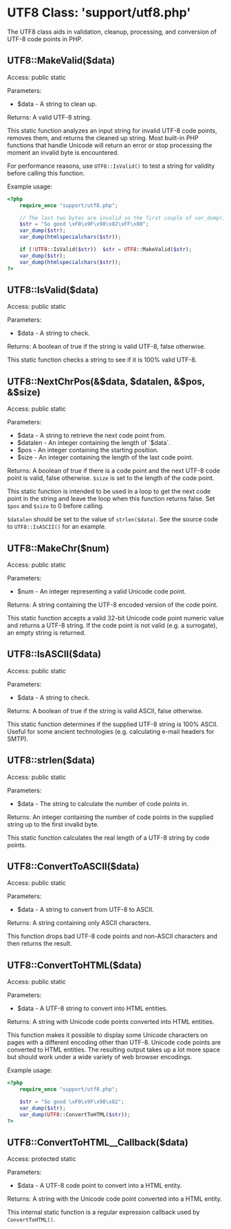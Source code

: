 UTF8 Class:  'support/utf8.php'
===============================

The UTF8 class aids in validation, cleanup, processing, and conversion of UTF-8 code points in PHP.

UTF8::MakeValid($data)
----------------------

Access:  public static

Parameters:

* $data - A string to clean up.

Returns:  A valid UTF-8 string.

This static function analyzes an input string for invalid UTF-8 code points, removes them, and returns the cleaned up string.  Most built-in PHP functions that handle Unicode will return an error or stop processing the moment an invalid byte is encountered.

For performance reasons, use `UTF8::IsValid()` to test a string for validity before calling this function.

Example usage:

```php
<?php
	require_once "support/utf8.php";

	// The last two bytes are invalid so the first couple of var_dump()'s will output strange results.
	$str = "So good \xF0\x9F\x98\x82\xFF\x80";
	var_dump($str);
	var_dump(htmlspecialchars($str));

	if (!UTF8::IsValid($str))  $str = UTF8::MakeValid($str);
	var_dump($str);
	var_dump(htmlspecialchars($str));
?>
```

UTF8::IsValid($data)
--------------------

Access:  public static

Parameters:

* $data - A string to check.

Returns:  A boolean of true if the string is valid UTF-8, false otherwise.

This static function checks a string to see if it is 100% valid UTF-8.

UTF8::NextChrPos(&$data, $datalen, &$pos, &$size)
-------------------------------------------------

Access:  public static

Parameters:

* $data - A string to retrieve the next code point from.
* $datalen - An integer containing the length of `$data`.
* $pos - An integer containing the starting position.
* $size - An integer containing the length of the last code point.

Returns:  A boolean of true if there is a code point and the next UTF-8 code point is valid, false otherwise.  `$size` is set to the length of the code point.

This static function is intended to be used in a loop to get the next code point in the string and leave the loop when this function returns false.  Set `$pos` and `$size` to 0 before calling.

`$datalen` should be set to the value of `strlen($data)`.  See the source code to `UTF8::IsASCII()` for an example.

UTF8::MakeChr($num)
-------------------

Access:  public static

Parameters:

* $num - An integer representing a valid Unicode code point.

Returns:  A string containing the UTF-8 encoded version of the code point.

This static function accepts a valid 32-bit Unicode code point numeric value and returns a UTF-8 string.  If the code point is not valid (e.g. a surrogate), an empty string is returned.

UTF8::IsASCII($data)
--------------------

Access:  public static

Parameters:

* $data - A string to check.

Returns:  A boolean of true if the string is valid ASCII, false otherwise.

This static function determines if the supplied UTF-8 string is 100% ASCII.  Useful for some ancient technologies (e.g. calculating e-mail headers for SMTP).

UTF8::strlen($data)
-------------------

Access:  public static

Parameters:

* $data - The string to calculate the number of code points in.

Returns:  An integer containing the number of code points in the supplied string up to the first invalid byte.

This static function calculates the real length of a UTF-8 string by code points.

UTF8::ConvertToASCII($data)
---------------------------

Access:  public static

Parameters:

* $data - A string to convert from UTF-8 to ASCII.

Returns:  A string containing only ASCII characters.

This function drops bad UTF-8 code points and non-ASCII characters and then returns the result.

UTF8::ConvertToHTML($data)
--------------------------

Access:  public static

Parameters:

* $data - A UTF-8 string to convert into HTML entities.

Returns:  A string with Unicode code points converted into HTML entities.

This function makes it possible to display some Unicode characters on pages with a different encoding other than UTF-8.  Unicode code points are converted to HTML entities.  The resulting output takes up a lot more space but should work under a wide variety of web browser encodings.

Example usage:

```php
<?php
	require_once "support/utf8.php";

	$str = "So good \xF0\x9F\x98\x82";
	var_dump($str);
	var_dump(UTF8::ConvertToHTML($str));
?>
```

UTF8::ConvertToHTML__Callback($data)
------------------------------------

Access:  protected static

Parameters:

* $data - A UTF-8 code point to convert into a HTML entity.

Returns:  A string with the Unicode code point converted into a HTML entity.

This internal static function is a regular expression callback used by `ConvertToHTML()`.
